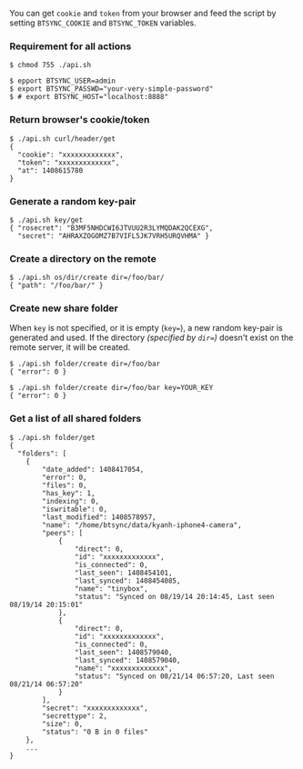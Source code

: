 You can get `cookie` and `token` from your browser and feed
the script by setting `BTSYNC_COOKIE` and `BTSYNC_TOKEN` variables.

### Requirement for all actions

    $ chmod 755 ./api.sh

    $ epport BTSYNC_USER=admin
    $ export BTSYNC_PASSWD="your-very-simple-password"
    $ # export BTSYNC_HOST="localhost:8888"

### Return browser's cookie/token

    $ ./api.sh curl/header/get
    {
      "cookie": "xxxxxxxxxxxxx",
      "token": "xxxxxxxxxxxxx",
      "at": 1408615780
    }

### Generate a random key-pair

    $ ./api.sh key/get
    { "rosecret": "B3MF5NHDCWI6JTVUU2R3LYMQDAK2QCEXG",
      "secret": "AHRAXZOGOMZ7B7VIFL5JK7VRH5URQVHMA" }

### Create a directory on the remote

    $ ./api.sh os/dir/create dir=/foo/bar/
    { "path": "/foo/bar/" }


### Create new share folder

  When `key` is not specified, or it is empty (`key=`),
  a new random key-pair is generated and used. If the directory
  _(specified by `dir=`)_ doesn't exist on the remote server,
  it will be created.

    $ ./api.sh folder/create dir=/foo/bar
    { "error": 0 }

    $ ./api.sh folder/create dir=/foo/bar key=YOUR_KEY
    { "error": 0 }

### Get a list of all shared folders

    $ ./api.sh folder/get
    {
      "folders": [
        {
            "date_added": 1408417054,
            "error": 0,
            "files": 0,
            "has_key": 1,
            "indexing": 0,
            "iswritable": 0,
            "last_modified": 1408578957,
            "name": "/home/btsync/data/kyanh-iphone4-camera",
            "peers": [
                {
                    "direct": 0,
                    "id": "xxxxxxxxxxxxx",
                    "is_connected": 0,
                    "last_seen": 1408454101,
                    "last_synced": 1408454085,
                    "name": "tinybox",
                    "status": "Synced on 08/19/14 20:14:45, Last seen 08/19/14 20:15:01"
                },
                {
                    "direct": 0,
                    "id": "xxxxxxxxxxxxx",
                    "is_connected": 0,
                    "last_seen": 1408579040,
                    "last_synced": 1408579040,
                    "name": "xxxxxxxxxxxxx",
                    "status": "Synced on 08/21/14 06:57:20, Last seen 08/21/14 06:57:20"
                }
            ],
            "secret": "xxxxxxxxxxxxx",
            "secrettype": 2,
            "size": 0,
            "status": "0 B in 0 files"
        },
        ...
    }
